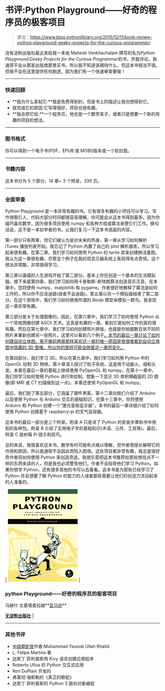 # 书评:Python Playground——好奇的程序员的极客项目

> 原文：<https://www.blog.pythonlibrary.org/2015/12/11/book-review-python-playground-geeky-projects-for-the-curious-programmer/>

没有淀粉出版社最近发给我一本由 Mahesh Venkitachalam 撰写的名为*Python Playground:Geeky Projects for the Curious Programmer*的书，供我评论。我通常不会从那家出版商那里买书，所以我不知道该期待什么，但这本书相当不错。但我不会在这里提供任何剧透，因为我们有一个快速审查要做！

* * *

### 快速回顾

*   **我为什么拿起它:**我是免费得到的，但是书上的描述让我也想得到它。
*   我完成它的原因:它写得很好，项目也很有趣。
*   **我会把它给:**一个程序员，他也是一个数学呆子，或者只是想要一个新的有趣的项目的想法。

* * *

### 图书格式

你可以得到一个电子书(PDF、EPUB 或 MOBI)版本或一个软封面。

* * *

### 书籍内容

这本书分为 5 个部分，14 章+ 3 个附录，330 页。

* * *

### 全面审查

Python Playground 是一本非常有趣的书。它有很多有趣的小项目可以学习。写作很吸引人，代码大部分时间都很容易理解。你可能会从这本书得到最多，因为你碰巧喜欢数学，因为很多项目使用 numpy 和各种方程或算法来使它们工作。换句话说，这不是一本初学者的书。让我们复习一下这本书涵盖的内容。

第一部分只有两章，但它们被认为是对未来的热身。第一章从学习如何解析 iTunes 播放列表开始。我忘记了 Python 内置了自己的 plist 解析器库，所以学习起来很有趣。在第二章，我们学习如何使用 Python 的 turtle 库来创建肺活量图。我认为这一章很有趣，尽管这个例子在我的双显示器系统上表现得有点奇怪。这个想法非常酷，非常值得学习。

第三章以康威的人生游戏开始了第二部分。基本上你在创造一个基本的生活模拟器。接下来是第四章，我们学习如何用卡普勒斯-斯特朗算法创造音乐泛音。在本章中，您将使用 numpy、matplotlib 和 pygame。作者很好地解释了算法是如何工作的，所以你不应该迷路(或者不会迷路)。第五章以另一个模拟器结束了第二部分。在这个游戏中，我们学习如何使用所谓的 *Boids* 模型来模拟一群鸟。我发现这一章非常有趣。

第三部分是关于处理图像的。因此，在第六章中，我们学习了如何使用 Python 从一个常规图像创建 ASCII 艺术。这真是有趣的一章。看到它是如何工作的真的很有趣。然后在第七章中，我们学习如何创建照片拼版，也就是你拍摄数百张不同的照片来重新创建另一张照片。这里可以看到几个例子[。本节的最后一章讨论了如何创建自动立体图。我不像前两章那样喜欢这一章的唯一原因是我很难看到自动立体图中隐藏的 3D 图像，所以你的里程可能会随着这一章而变化。](https://en.wikipedia.org/wiki/Photographic_mosaic)

在第四部分，我们学习 3D。所以在第九章中，我们学习如何用 Python 中的 OpenGL 绘制 3D 物体。第十章深入探讨了粒子系统，这是用于动画火，烟和头发。本章在最后一章的基础上继续使用 PyOpenGL 和 numpy。在第十一章中，我们将学习如何使用 Python 进行体绘制。想象一下显示 3D 体积横截面的 2D 图像(即 MRI 或 CT 扫描做到这一点)。本章还使用 PyOpenGL 和 numpy。

最后，我们到了第五部分，它涵盖了硬件黑客。第十二章向我们介绍了 Arduino 以及使用 Python 与 Arduino 交互的基础知识。在第十三章中，你将使用 Arduino 和 Python 创建一个“激光音频显示器”。本书的最后一章详细介绍了如何使用 Python 创建基于 raspberry-pi 的天气监视器。

这本书的最后一部分是三个附录。附录 A 只是讲了 Python 的安装步骤和书中用到的各种包。附录 B 介绍了实用电子学的基础知识(术语、元件、工具等)。最后，附录 C 是树莓 Pi 提示和技巧。

总的来说，我很喜欢这本书。数学有时可能有点难以理解，但作者很擅长解释它的作用和原因，所以我通常不会因此而陷入困境。这些项目都非常有趣，我总是很好奇作者将如何使用 Python 来创造奇迹。我很乐意把这本书推荐给那些想找点不一样的东西来读的人，但是我也必须警告他们，作者不会指导他们学习 Python。如果你想学 Python，还有很多其他的书可以去看看。这本书是为那些已经学习了 Python 并且想要了解 Python 的能力的人或者那些需要让他们的创造力流动起来的人准备的。

| ![pythonplay_cover](img/5f7711ef69dce31c68199a9f07386bc1.png) | 

### python Playground——好奇的程序员的极客项目

马赫什·文基塔查拉姆**[亚马逊](http://www.amazon.com/gp/product/1593276044/ref=as_li_tl?ie=UTF8&camp=1789&creative=390957&creativeASIN=1593276044&linkCode=as2&tag=thmovsthpy-20&linkId=MULGHOFF6ATZTVVU)**

**[无淀粉出版社](https://www.nostarch.com/pythonplayground)** |

* * *

### 其他书评

*   [中级蟒蛇皮](https://www.blog.pythonlibrary.org/2015/09/02/ebook-review-intermediate-python/)作者:Muhammad Yasoob Ullah Khalid
*   L. Felipe Martins 著
*   达斯丁·菲利普斯用 Kivy 语言创建应用程序
*   Roberto Ulloa 的 Python 交互式应用
*   Ron DuPlain 开发的
*   弗莱彻·海斯勒的《真正的蟒蛇》
*   达斯丁·菲利普斯的 Python 3 面向对象编程